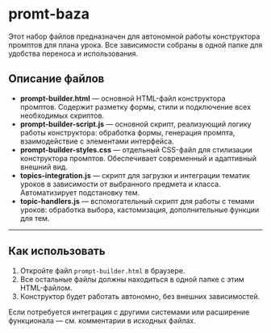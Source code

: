 # promt-baza

Этот набор файлов предназначен для автономной работы конструктора промптов для плана урока. Все зависимости собраны в одной папке для удобства переноса и использования.

## Описание файлов

- **prompt-builder.html** — основной HTML-файл конструктора промптов. Содержит разметку формы, стили и подключение всех необходимых скриптов.
- **prompt-builder-script.js** — основной скрипт, реализующий логику работы конструктора: обработка формы, генерация промпта, взаимодействие с элементами интерфейса.
- **prompt-builder-styles.css** — отдельный CSS-файл для стилизации конструктора промптов. Обеспечивает современный и адаптивный внешний вид.
- **topics-integration.js** — скрипт для загрузки и интеграции тематик уроков в зависимости от выбранного предмета и класса. Автоматизирует подстановку тем.
- **topic-handlers.js** — вспомогательный скрипт для работы с темами уроков: обработка выбора, кастомизация, дополнительные функции для тем.

---

## Как использовать
1. Откройте файл `prompt-builder.html` в браузере.
2. Все остальные файлы должны находиться в одной папке с этим HTML-файлом.
3. Конструктор будет работать автономно, без внешних зависимостей.

Если потребуется интеграция с другими системами или расширение функционала — см. комментарии в исходных файлах. 